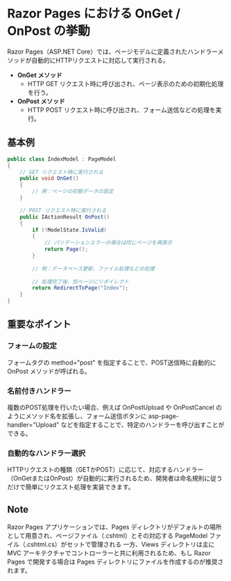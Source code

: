 # Razor Pages における OnGet / OnPost の挙動

Razor Pages（ASP.NET Core）では、ページモデルに定義されたハンドラーメソッドが自動的にHTTPリクエストに対応して実行される。

- **OnGet メソッド**
  - HTTP GET リクエスト時に呼び出され、ページ表示のための初期化処理を行う。
- **OnPost メソッド**
  - HTTP POST リクエスト時に呼び出され、フォーム送信などの処理を実行。

## 基本例

```csharp
public class IndexModel : PageModel
{
    // GET リクエスト時に実行される
    public void OnGet()
    {
        // 例：ページの初期データの設定
    }

    // POST リクエスト時に実行される
    public IActionResult OnPost()
    {
        if (!ModelState.IsValid)
        {
            // バリデーションエラーの場合は同じページを再表示
            return Page();
        }
        
        // 例：データベース更新、ファイル処理などの処理
        
        // 処理完了後、別ページにリダイレクト
        return RedirectToPage("Index");
    }
}
```

## 重要なポイント
### フォームの設定
フォームタグの method="post" を指定することで、POST送信時に自動的に OnPost メソッドが呼ばれる。

### 名前付きハンドラー
複数のPOST処理を行いたい場合、例えば OnPostUpload や OnPostCancel のようにメソッド名を拡張し、フォーム送信ボタンに asp-page-handler="Upload" などを指定することで、特定のハンドラーを呼び出すことができる。

### 自動的なハンドラー選択
HTTPリクエストの種類（GETかPOST）に応じて、対応するハンドラー（OnGetまたはOnPost）が自動的に実行されるため、開発者は命名規則に従うだけで簡単にリクエスト処理を実装できます。

## Note
Razor Pages アプリケーションでは、Pages ディレクトリがデフォルトの場所として用意され、ページファイル（.cshtml）とその対応する PageModel ファイル（.cshtml.cs）がセットで管理される
一方、Views ディレクトリは主に MVC アーキテクチャでコントローラーと共に利用されるため、もし Razor Pages で開発する場合は Pages ディレクトリにファイルを作成するのが推奨されます。

